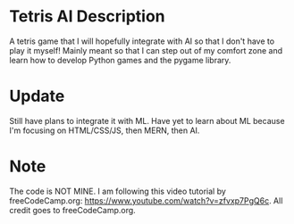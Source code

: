# Tetris AI Description
A tetris game that I will hopefully integrate with AI so that I don't have to play it myself! Mainly meant so that I can step out of my comfort zone and learn how to develop Python games and the pygame library.

# Update
Still have plans to integrate it with ML. Have yet to learn about ML because I'm focusing on HTML/CSS/JS, then MERN, then AI.

# Note
The code is NOT MINE. I am following this video tutorial by freeCodeCamp.org: https://www.youtube.com/watch?v=zfvxp7PgQ6c. All credit goes to freeCodeCamp.org.
